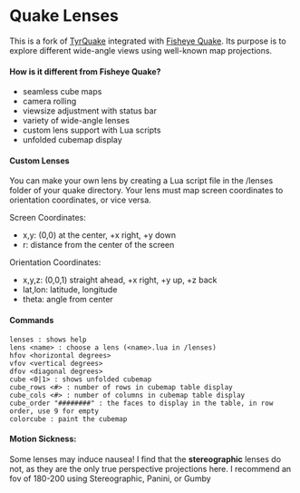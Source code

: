 # Quake Lenses

This is a fork of [TyrQuake](http://disenchant.net/engine.html) integrated with [Fisheye Quake](http://strlen.com/gfxengine/fisheyequake/). Its purpose is to explore different wide-angle views using well-known map projections.

#### How is it different from Fisheye Quake?
* seamless cube maps
* camera rolling
* viewsize adjustment with status bar
* variety of wide-angle lenses
* custom lens support with Lua scripts
* unfolded cubemap display

#### Custom Lenses
You can make your own lens by creating a Lua script file in the /lenses folder of your quake directory.  Your lens must map screen coordinates to orientation coordinates, or vice versa.  

Screen Coordinates:
* x,y: (0,0) at the center, +x right, +y down
* r: distance from the center of the screen

Orientation Coordinates:
* x,y,z: (0,0,1) straight ahead, +x right, +y up, +z back
* lat,lon: latitude, longitude
* theta: angle from center

#### Commands
    lenses : shows help
    lens <name> : choose a lens (<name>.lua in /lenses)
    hfov <horizontal degrees>
    vfov <vertical degrees>
    dfov <diagonal degrees>
    cube <0|1> : shows unfolded cubemap
    cube_rows <#> : number of rows in cubemap table display
    cube_cols <#> : number of columns in cubemap table display
    cube_order "########" : the faces to display in the table, in row order, use 9 for empty
    colorcube : paint the cubemap

#### Motion Sickness:
Some lenses may induce nausea! I find that the **stereographic** lenses do not, as they are the only true perspective projections here.  I recommend an fov of 180-200 using Stereographic, Panini, or Gumby
